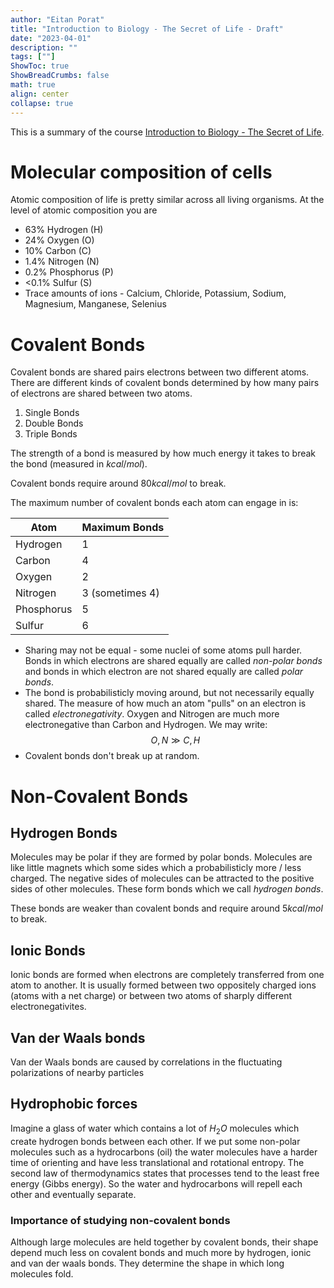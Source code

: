 ```yaml
---
author: "Eitan Porat"
title: "Introduction to Biology - The Secret of Life - Draft"
date: "2023-04-01"
description: ""
tags: [""]
ShowToc: true
ShowBreadCrumbs: false
math: true
align: center
collapse: true
---
```

This is a summary of the course [Introduction to Biology - The Secret of Life](https://www.edx.org/course/introduction-to-biology-the-secret-of-life-3). 

# Molecular composition of cells
Atomic composition of life is pretty similar across all living organisms. At the level of atomic composition you are 
* 63% Hydrogen (H)
* 24% Oxygen (O)
* 10% Carbon (C)
* 1.4% Nitrogen (N)
* 0.2% Phosphorus (P)
* <0.1% Sulfur (S)
* Trace amounts of ions - Calcium, Chloride, Potassium, Sodium, Magnesium, Manganese, Selenius

# Covalent Bonds
Covalent bonds are shared pairs electrons between two different atoms.
There are different kinds of covalent bonds determined by how many pairs of electrons are shared between two atoms.
1. Single Bonds
2. Double Bonds
3. Triple Bonds

The strength of a bond is measured by how much energy it takes to break the bond (measured in $kcal/mol$).

Covalent bonds require around $80 kcal/mol$ to break.

The maximum number of covalent bonds each atom can engage in is:

| Atom       | Maximum Bonds   |
|------------|-----------------|
| Hydrogen   | 1               |
| Carbon     | 4               |
| Oxygen     | 2               |
| Nitrogen   | 3 (sometimes 4) |
| Phosphorus | 5               |
| Sulfur     | 6               |

* Sharing may not be equal - some nuclei of some atoms pull harder. Bonds in which electrons are shared equally are called *non-polar bonds* and bonds in which electron are not shared equally are called *polar bonds*.
* The bond is probabilisticly moving around, but not necessarily equally shared. The measure of how much an atom "pulls" on an electron is called *electronegativity*.
Oxygen and Nitrogen are much more electronegative than Carbon and Hydrogen. We may write:
$$O,N \gg C,H$$
* Covalent bonds don't break up at random.

# Non-Covalent Bonds
## Hydrogen Bonds
Molecules may be polar if they are formed by polar bonds. Molecules are like little magnets which some sides which a probabilisticly more / less charged. The negative sides of molecules can be attracted to the positive sides of other molecules. These form bonds which we call *hydrogen bonds*. 

These bonds are weaker than covalent bonds and require around $5 kcal/mol$ to break.

## Ionic Bonds
Ionic bonds are formed when electrons are completely transferred from one atom to another. It is usually formed between two oppositely charged ions (atoms with a net charge) or between two atoms of sharply different electronegativites.

## Van der Waals bonds
Van der Waals bonds are caused by correlations in the fluctuating polarizations of nearby particles

## Hydrophobic forces
Imagine a glass of water which contains a lot of $H_2 O$ molecules which create hydrogen bonds between each other. If we put some non-polar molecules such as a hydrocarbons (oil) the water molecules have a harder time of orienting and have less translational and rotational entropy. The second law of thermodynamics states that processes tend to the least free energy (Gibbs energy). So the water and hydrocarbons will repell each other and eventually separate.

### Importance of studying non-covalent bonds
Although large molecules are held together by covalent bonds, their shape depend much less on covalent bonds and much more by hydrogen, ionic and van der waals bonds. They determine the shape in which long molecules fold.

